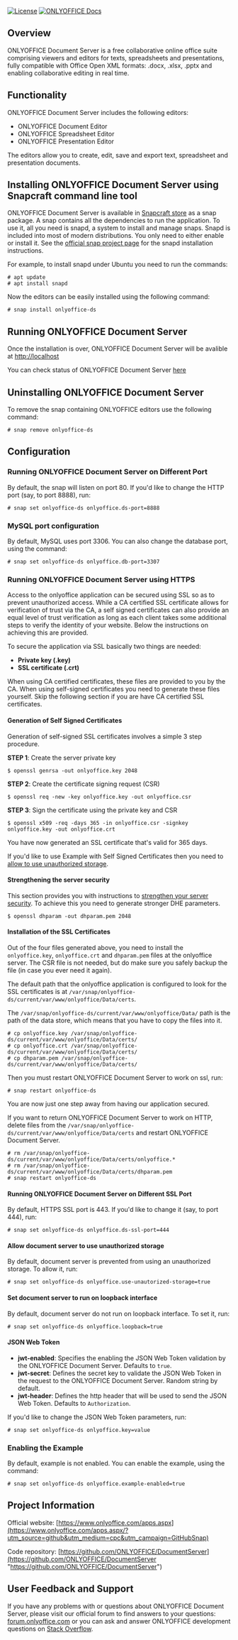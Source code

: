 [![License](https://img.shields.io/badge/License-GNU%20AGPL%20V3-green.svg?style=flat)](https://www.gnu.org/licenses/agpl-3.0.en.html)
[![ONLYOFFICE Docs](https://snapcraft.io/onlyoffice-ds/badge.svg)](https://snapcraft.io/onlyoffice-ds)

## Overview

ONLYOFFICE Document Server is a free collaborative online office suite comprising viewers and editors for texts, spreadsheets and presentations, fully compatible with Office Open XML formats: .docx, .xlsx, .pptx and enabling collaborative editing in real time.

## Functionality

ONLYOFFICE Document Server includes the following editors:

* ONLYOFFICE Document Editor
* ONLYOFFICE Spreadsheet Editor
* ONLYOFFICE Presentation Editor
 
The editors allow you to create, edit, save and export text, spreadsheet and presentation documents.

## Installing ONLYOFFICE Document Server using Snapcraft command line tool

ONLYOFFICE Document Server is available in [Snapcraft store](https://snapcraft.io/onlyoffice-ds) as a snap package. A snap contains all the dependencies to run the application. To use it, all you need is snapd, a system to install and manage snaps. Snapd is included into most of modern distributions. You only need to either enable or install it. See the [official snap project page](https://docs.snapcraft.io/core/install) for the snapd installation instructions.

For example, to install snapd under Ubuntu you need to run the commands:

```
# apt update
# apt install snapd
```

Now the editors can be easily installed using the following command:

```
# snap install onlyoffice-ds
```

## Running ONLYOFFICE Document Server

Once the installation is over, ONLYOFFICE Document Server will be avalible at [http://localhost](http://localhost)

You can check status of ONLYOFFICE Document Server [here](http://localhost/welcome)

## Uninstalling ONLYOFFICE Document Server

To remove the snap containing ONLYOFFICE editors use the following command:

```
# snap remove onlyoffice-ds
```

## Configuration

### Running ONLYOFFICE Document Server on Different Port

By default, the snap will listen on port 80. If you'd like to change the HTTP port (say, to port 8888), run:

```
# snap set onlyoffice-ds onlyoffice.ds-port=8888
```

### MySQL port configuration

By default, MySQL uses port 3306. You can also change the database port, using the command:

```
# snap set onlyoffice-ds onlyoffice.db-port=3307
```

### Running ONLYOFFICE Document Server using HTTPS

Access to the onlyoffice application can be secured using SSL so as to prevent unauthorized access. While a CA certified SSL certificate allows for verification of trust via the CA, a self signed certificates can also provide an equal level of trust verification as long as each client takes some additional steps to verify the identity of your website. Below the instructions on achieving this are provided.

To secure the application via SSL basically two things are needed:

- **Private key (.key)**
- **SSL certificate (.crt)**

When using CA certified certificates, these files are provided to you by the CA. When using self-signed certificates you need to generate these files yourself. Skip the following section if you are have CA certified SSL certificates.

#### Generation of Self Signed Certificates

Generation of self-signed SSL certificates involves a simple 3 step procedure.

**STEP 1**: Create the server private key

```
$ openssl genrsa -out onlyoffice.key 2048
```

**STEP 2**: Create the certificate signing request (CSR)

```
$ openssl req -new -key onlyoffice.key -out onlyoffice.csr
```

**STEP 3**: Sign the certificate using the private key and CSR

```
$ openssl x509 -req -days 365 -in onlyoffice.csr -signkey onlyoffice.key -out onlyoffice.crt
```

You have now generated an SSL certificate that's valid for 365 days.

If you'd like to use Example with Self Signed Certificates then you need to [allow to use unauthorized storage](#allow-document-server-to-use-unauthorized-storage).

#### Strengthening the server security

This section provides you with instructions to [strengthen your server security](https://raymii.org/s/tutorials/Strong_SSL_Security_On_nginx.html).
To achieve this you need to generate stronger DHE parameters.

```
$ openssl dhparam -out dhparam.pem 2048
```

#### Installation of the SSL Certificates

Out of the four files generated above, you need to install the `onlyoffice.key`, `onlyoffice.crt` and `dhparam.pem` files at the onlyoffice server. The CSR file is not needed, but do make sure you safely backup the file (in case you ever need it again).

The default path that the onlyoffice application is configured to look for the SSL certificates is at `/var/snap/onlyoffice-ds/current/var/www/onlyoffice/Data/certs`.

The `/var/snap/onlyoffice-ds/current/var/www/onlyoffice/Data/` path is the path of the data store, which means that you have to copy the files into it.

```
# cp onlyoffice.key /var/snap/onlyoffice-ds/current/var/www/onlyoffice/Data/certs/
# cp onlyoffice.crt /var/snap/onlyoffice-ds/current/var/www/onlyoffice/Data/certs/
# cp dhparam.pem /var/snap/onlyoffice-ds/current/var/www/onlyoffice/Data/certs/
```

Then you must restart ONLYOFFICE Document Server to work on ssl, run:

```
# snap restart onlyoffice-ds
```

You are now just one step away from having our application secured.

If you want to return ONLYOFFICE Document Server to work on HTTP, delete files from the `/var/snap/onlyoffice-ds/current/var/www/onlyoffice/Data/certs` and restart ONLYOFFICE Document Server.

```
# rm /var/snap/onlyoffice-ds/current/var/www/onlyoffice/Data/certs/onlyoffice.*
# rm /var/snap/onlyoffice-ds/current/var/www/onlyoffice/Data/certs/dhparam.pem
# snap restart onlyoffice-ds
```

#### Running ONLYOFFICE Document Server on Different SSL Port

By default, HTTPS SSL port is 443. If you'd like to change it (say, to port 444), run:

```
# snap set onlyoffice-ds onlyoffice.ds-ssl-port=444
```

#### Allow document server to use unauthorized storage

By default, document server is prevented from using an unauthorized storage. To allow it, run:

```
# snap set onlyoffice-ds onlyoffice.use-unautorized-storage=true
```

#### Set document server to run on loopback interface

By default, document server do not run on loopback interface. To set it, run:

```
# snap set onlyoffice-ds onlyoffice.loopback=true
```

#### JSON Web Token

- **jwt-enabled**: Specifies the enabling the JSON Web Token validation by the ONLYOFFICE Document Server. Defaults to `true`.
- **jwt-secret**: Defines the secret key to validate the JSON Web Token in the request to the ONLYOFFICE Document Server. Random string by default.
- **jwt-header**: Defines the http header that will be used to send the JSON Web Token. Defaults to `Authorization`.

If you'd like to change the JSON Web Token parameters, run:

```
# snap set onlyoffice-ds onlyoffice.key=value
```

### Enabling the Example

By default, example is not enabled. You can enable the example, using the command:

```
# snap set onlyoffice-ds onlyoffice.example-enabled=true
```

## Project Information

Official website: [https://www.onlyoffice.com/apps.aspx](https://www.onlyoffice.com/apps.aspx/?utm_source=github&utm_medium=cpc&utm_campaign=GitHubSnap)

Code repository: [https://github.com/ONLYOFFICE/DocumentServer](https://github.com/ONLYOFFICE/DocumentServer "https://github.com/ONLYOFFICE/DocumentServer")

## User Feedback and Support

If you have any problems with or questions about ONLYOFFICE Document Server, please visit our official forum to find answers to your questions: [forum.onlyoffice.com][1] or you can ask and answer ONLYOFFICE development questions on [Stack Overflow][3].

  [1]: https://forum.onlyoffice.com
  [2]: https://github.com/ONLYOFFICE/DocumentServer
  [3]: http://stackoverflow.com/questions/tagged/onlyoffice
